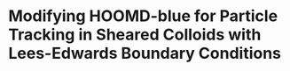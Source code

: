 # Modifying HOOMD-blue for Particle Tracking in Sheared Colloids with Lees-Edwards Boundary Conditions
